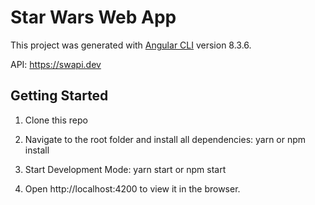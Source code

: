 # Star Wars Web App

This project was generated with [Angular CLI](https://github.com/angular/angular-cli) version 8.3.6.

API: https://swapi.dev 

## Getting Started

1. Clone this repo

2. Navigate to the root folder and install all dependencies: yarn or npm install

3. Start Development Mode: yarn start or npm start

4. Open http://localhost:4200 to view it in the browser.

